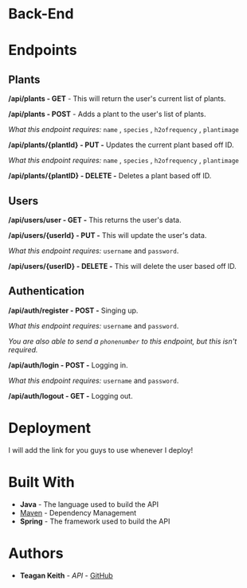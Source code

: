 # Back-End

# Endpoints

## Plants

**/api/plants - GET** - This will return the user's current list of plants.


**/api/plants - POST** - Adds a plant to the user's list of plants. 


*What this endpoint requires:*  `name` , `species` , `h2ofrequency` , `plantimage`



**/api/plants/{plantId} - PUT -** Updates the current plant based off ID.


*What this endpoint requires:*  `name` , `species` , `h2ofrequency` , `plantimage`

**/api/plants/{plantID} - DELETE -** Deletes a plant based off ID.



## Users 

**/api/users/user - GET -** This returns the user's data.



**/api/users/{userId} - PUT -** This will update the user's data.


*What this endpoint requires:* `username` and `password`.


**/api/users/{userID} - DELETE -** This will delete the user based off ID.




## Authentication

**/api/auth/register - POST -** Singing up.


*What this endpoint requires:* `username` and `password`.


*You are also able to send a `phonenumber` to this endpoint, but this isn't required.*

**/api/auth/login - POST -** Logging in.

*What this endpoint requires:* `username` and `password`.


**/api/auth/logout - GET -** Logging out.


# Deployment

I will add the link for you guys to use whenever I deploy!

# Built With

* **Java** - The language used to build the API
* [Maven](https://maven.apache.org/) - Dependency Management
* **Spring** - The framework used to build the API


# Authors

* **Teagan Keith** - *API* - [GitHub](https://github.com/teagankeith)





